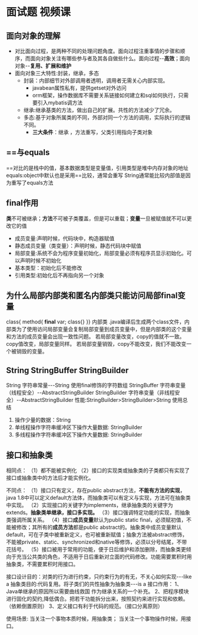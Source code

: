 # 面试题 视频课

## 面向对象的理解

* 对比面向过程，是两种不同的处理问题角度。面向过程注重事情的步骤和顺序，而面向对象关注有哪些参与者及其各自做些什么。面向过程--**高效**；面向对象--**复用、扩展和维护**
* 面向对象三大特性:封装，继承，多态
  * 封装：内部细节对外部调用者透明，调用者无需关心内部实现。
    * javabean属性私有，提供getset对外访问
    * orm框架，操作数据库不需要关系链接如何建立和sql如何执行，只需要引入mybatis调方法
  * 继承:继承基类的方法，做出自己的扩展。共性的方法减少了冗余。
  * 多态:基于对象所属类的不同，外部对同一个方法的调用，实际执行的逻辑不同。
    * **三大条件**：继承 ，方法重写，父类引用指向子类对象

## ==与equals

==对比的是栈中的值，基本数据类型是变量值，引用类型是堆中内存对象的地址
equals:object中默认也是采用==比较，通常会重写
String通常能比较内部值是因为重写了equals方法

## final作用

**类**不可被继承；**方法**不可被子类覆盖，但是可以重载；**变量**一旦被赋值就不可以更改它的值

* 成员变量:声明时候，代码块中，构造器赋值
* 静态成员变量（类变量）：声明时候，静态代码块中赋值
* 局部变量:系统不会为程序变量初始化，局部变量必须有程序员显示初始化。可以声明时候不初始化
* 基本类型：初始化后不能修改
* 引用类型:初始化后不再指向另一个对象

## 为什么局部内部类和匿名内部类只能访问局部final变量

class{
    method{
        **final** var;
        class{}
}}
内部类 .java编译后生成两个class文件，内部类为了使用访问局部变量会复制局部变量到成员变量中，但是内部类的这个变量和方法的成员变量会出现一致性问题。
若局部变量改变，copy的值就不一致。copy值改变，局部变量同样。
若局部变量销毁，copy不能改变，我们不能改变一个被销毁的变量。

## String StringBuffer  StringBuilder

String 字符串常量---String 使用final修饰的字符数组
StringBuffer 字符串变量（线程安全）--AbstractStringBuilder
StringBuilder 字符串变量（非线程安全）--AbstractStringBuilder
性能:StringBuilder>StringBuilder>String
使用总结

1. 操作少量的数据：String
2. 单线程操作字符串缓冲区下操作大量数据: StringBuilder
3. 多线程操作字符串缓冲区下操作大量数据: StringBuilder

## 接口和抽象类

 相同点：
（1）都不能被实例化
（2）接口的实现类或抽象类的子类都只有实现了接口或抽象类中的方法后才能实例化。

不同点：
（1）接口只有定义，存在public abstract方法，**不能有方法的实现**，java 1.8中可以定义default方法体，而抽象类可以有定义与实现，方法可在抽象类中实现。
（2）实现接口的关键字为implements，继承抽象类的关键字为extends。**抽象类单继承，接口多实现。**
（3）接口强调特定功能的实现，而抽象类强调所属关系。
（4）接口**成员变量**默认为public static final，必须赋初值，不能被修改；其所有的**成员方法**都是public abstract的。抽象类中成员变量默认default，可在子类中被重新定义，也可被重新赋值；抽象方法被abstract修饰，不能被private、static、synchronized和native等修饰，必须以分号结尾，不带花括号。
（5）接口被用于常用的功能，便于日后维护和添加删除，而抽象类更倾向于充当公共类的角色，不适用于日后重新对立面的代码修改。功能需要累积时用抽象类，不需要累积时用接口。

接口设计目的：对类的行为进行约束，只约束行为的有无，不关心如何实现---like a
抽象类目的:代码复用。将子类们的共性抽象为抽象类---is a
接口作用：
1、Java单继承的原因所以需要曲线救国 作为继承关系的一个补充。
2、把程序模块进行固化的契约,降低偶合。把若干功能拆分出来，按照契约来进行实现和依赖。（依赖倒置原则）
3、定义接口有利于代码的规范。（接口分离原则）

使用场景:
当关注一个事物本质时候，用抽象类；
当关注一个事物操作时候，用接口。
